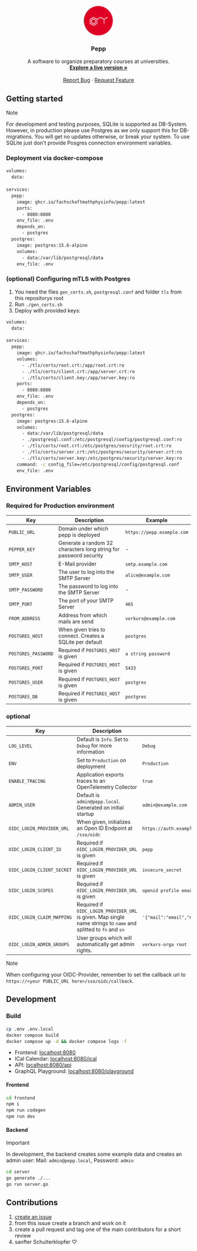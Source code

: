<div align="center">
  <a href="https://github.com/FachschaftMathPhysInfo/pepp">
    <img src="frontend/public/logo.png" alt="Logo" width="80" height="80">
  </a>

<h3 align="center">Pepp</h3>

  <p align="center">
    A software to organize preparatory courses at universities.
    <br />
    <a href="https://vorkurs.mathphys.info"><strong>Explore a live version »</strong></a>
    <br />
    <br />
    <a href="https://github.com/FachschaftMathPhysInfo/pepp/issues/new?labels=bug&template=bug-report---.md">Report Bug</a>
    &middot;
    <a href="https://github.com/FachschaftMathPhysInfo/pepp/issues/new?labels=enhancement&template=feature-request---.md">Request Feature</a>
  </p>
</div>

## Getting started
> [!NOTE]
> For development and testing purposes, SQLite is supported as DB-System. However, in production please use Postgres as we only support this for DB-migrations. You will get no updates otherwise, or break your system. To use SQLite just don't provide Posgres connection environment variables.
### Deployment via docker-compose
```bash
volumes:
  data:

services:
  pepp:
    image: ghcr.io/fachschaftmathphysinfo/pepp:latest
    ports:
      - 8080:8080
    env_file: .env
    depends_on:
      - postgres
  postgres:
    image: postgres:15.6-alpine
    volumes:
      - data:/var/lib/postgresql/data
    env_file: .env
```
### (optional) Configuring mTLS with Postgres
1. You need the files `gen_certs.sh`, `postgresql.conf` and folder `tls` from this repositorys root
2. Run `./gen_certs.sh`
3. Deploy with provided keys:
```bash
volumes:
  data:

services:
  pepp:
    image: ghcr.io/fachschaftmathphysinfo/pepp:latest
    volumes:
      - ./tls/certs/root.crt:/app/root.crt:ro
      - ./tls/certs/client.crt:/app/server.crt:ro
      - ./tls/certs/client.key:/app/server.key:ro
    ports:
      - 8080:8080
    env_file: .env
    depends_on:
      - postgres
  postgres:
    image: postgres:15.6-alpine
    volumes:
      - data:/var/lib/postgresql/data
      - ./postgresql.conf:/etc/postgresql/config/postgresql.conf:ro
      - ./tls/certs/root.crt:/etc/postgres/security/root.crt:ro
      - ./tls/certs/server.crt:/etc/postgres/security/server.crt:ro
      - ./tls/certs/server.key:/etc/postgres/security/server.key:ro
    command: -c config_file=/etc/postgresql/config/postgresql.conf
    env_file: .env
``` 

## Environment Variables

### Required for Production environment
| Key | Description | Example |
| - | - | - |
| `PUBLIC_URL` | Domain under which pepp is deployed | `https://pepp.example.com` |
| `PEPPER_KEY` | Generate a random 32 characters long string for password security | - |
| `SMTP_HOST` | E-Mail provider | `smtp.example.com` |
| `SMTP_USER` | The user to log into the SMTP Server | `alice@example.com` |
| `SMTP_PASSWORD` | The password to log into the SMTP Server | - |
| `SMTP_PORT` | The port of your SMTP Server | `465` |
| `FROM_ADDRESS` | Address from which mails are send | `vorkurs@example.com` |
| `POSTGRES_HOST` | When given tries to connect. Creates a SQLite per default | `postgres` |
| `POSTGRES_PASSWORD` | Required if `POSTGRES_HOST` is given | `a string password` |
| `POSTGRES_PORT` | Required if `POSTGRES_HOST` is given | `5433` |
| `POSTGRES_USER` | Required if `POSTGRES_HOST` is given | `postgres` |
| `POSTGRES_DB` | Required if `POSTGRES_HOST` is given | `postgres` |

### optional

| Key | Description | Example |
| - | - | - |
| `LOG_LEVEL` | Default is `Info`. Set to `Debug` for more information | `Debug` |
| `ENV` | Set to `Production` on deployment | `Production` |
| `ENABLE_TRACING` | Application exports traces to an OpenTelemetry Collector | `true` |
| `ADMIN_USER` | Default is `admin@pepp.local`. Generated on initial startup | `admin@example.com` |
| `OIDC_LOGIN_PROVIDER_URL` | When given, initializes an Open ID Endpoint at `/sso/oidc` | `https://auth.example.com` |
| `OIDC_LOGIN_CLIENT_ID` | Required if `OIDC_LOGIN_PROVIDER_URL` is given | `pepp` |
| `OIDC_LOGIN_CLIENT_SECRET` | Required if `OIDC_LOGIN_PROVIDER_URL` is given | `insecure_secret` |
| `OIDC_LOGIN_SCOPES` | Required if `OIDC_LOGIN_PROVIDER_URL` is given | `openid profile email groups` |
| `OIDC_LOGIN_CLAIM_MAPPING` | Required if `OIDC_LOGIN_PROVIDER_URL` is given. Map single name strings to `name` and splitted to `fn` and `sn` | `'{"mail":"email","name":"name","groups":"groups"}'` |
| `OIDC_LOGIN_ADMIN_GROUPS` | User groups which will automatically get admin rights. | `vorkurs-orga root` |

> [!NOTE]
> When configuring your OIDC-Provider, remember to set the callback uri to `https://<your PUBLIC_URL here>/sso/oidc/callback`.


## Development
### Build
```bash
cp .env .env.local
docker compose build
docker compose up -d && docker compose logs -f
```

- Frontend: [localhost:8080](http://localhost:8080)
- ICal Calendar: [localhost:8080/ical](http://localhost:8080/ical)
- API: [localhost:8080/api](http://localhost:8080/api)
- GraphQL Playground: [localhost:8080/playground](http://localhost:8080/playground)

#### Frontend
```bash
cd frontend
npm i
npm run codegen
npm run dev
```

#### Backend
> [!IMPORTANT]  
> In development, the backend creates some example data and creates an admin user:
> Mail: `admin@pepp.local`, 
> Password: `admin`
```bash
cd server
go generate ./...
go run server.go
```

## Contributions
1. [create an issue](https://github.com/FachschaftMathPhysInfo/pepp/issues/new)
2. from this issue create a branch and work on it
3. create a pull request and tag one of the main contributors for a short review
4. sanfter Schulterklopfer ♡
